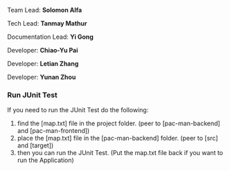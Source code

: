 Team Lead: **Solomon Alfa**

Tech Lead: **Tanmay Mathur**

Documentation Lead: **Yi Gong**

Developer: **Chiao-Yu Pai**

Developer: **Letian Zhang**

Developer: **Yunan Zhou**

### Run JUnit Test  
If you need to run the JUnit Test do the following:  
1. find the [map.txt] file in the project folder. (peer to [pac-man-backend] and [pac-man-frontend])  
2. place the [map.txt] file in the [pac-man-backend] folder. (peer to [src] and [target])  
3. then you can run the JUnit Test. (Put the map.txt file back if you want to run the Application)  
